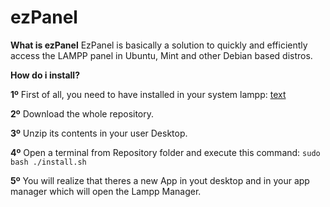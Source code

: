 # ezPanel
**What is ezPanel**
EzPanel is basically a solution to quickly and efficiently access the LAMPP panel in Ubuntu, Mint and other Debian based distros.

**How do i install?**

**1º** First of all, you need to have installed in your system lampp:
[text](https://www.apachefriends.org/es/download.html)

**2º** Download the whole repository.

**3º** Unzip its contents in your user Desktop.

**4º** Open a terminal from Repository folder and execute this command:
`sudo bash ./install.sh`

**5º** You will realize that theres a new App in yout desktop and in your app manager which will open the Lampp Manager.
